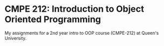 # CMPE 212: Introduction to Object Oriented Programming

My assignments for a 2nd year intro to OOP course (CMPE-212) at Queen's
University.
